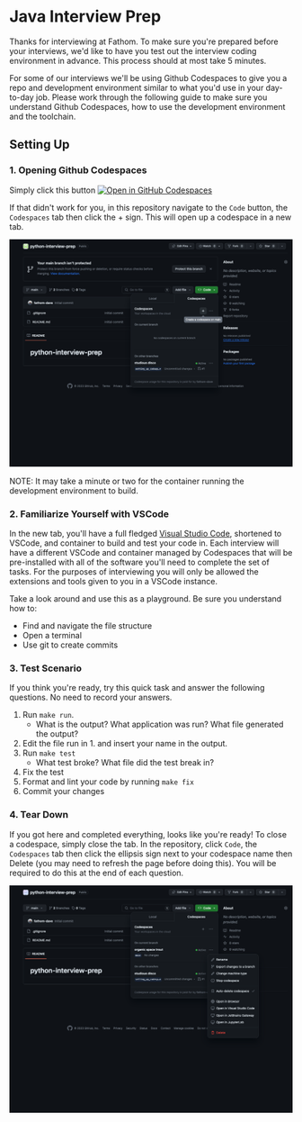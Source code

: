 # Java Interview Prep

Thanks for interviewing at Fathom. To make sure you're prepared before your interviews, we'd like to have you test out the interview coding environment in advance. This process should at most take 5 minutes.

For some of our interviews we'll be using Github Codespaces to give you a repo and development environment similar to what you'd use in your day-to-day job. Please work through the following guide to make sure you understand Github Codespaces, how to use the development environment and the toolchain. 

## Setting Up

### 1. Opening Github Codespaces

Simply click this button [![Open in GitHub Codespaces](https://github.com/codespaces/badge.svg)](https://codespaces.new/fathom-interview/java-interview-prep)

If that didn't work for you, in this repository navigate to the `Code` button, the `Codespaces` tab then click the + sign. This will open up a codespace in a new tab.

![Creating a Codespace](./img/create_codespace.png)

NOTE: It may take a minute or two for the container running the development environment to build.

### 2. Familiarize Yourself with VSCode

In the new tab, you'll have a full fledged [Visual Studio Code](https://code.visualstudio.com/), shortened to VSCode, and container to build and test your code in. Each interview will have a different VSCode and container managed by Codespaces that will be pre-installed with all of the software you'll need to complete the set of tasks. For the purposes of interviewing you will only be allowed the extensions and tools given to you in a VSCode instance.

Take a look around and use this as a playground. Be sure you understand how to:
- Find and navigate the file structure
- Open a terminal
- Use git to create commits

### 3. Test Scenario

If you think you're ready, try this quick task and answer the following questions. No need to record your answers.

1. Run `make run`.
    - What is the output? What application was run? What file generated the output?
2. Edit the file run in 1. and insert your name in the output.
3. Run `make test`
    - What test broke? What file did the test break in?
4. Fix the test
5. Format and lint your code by running `make fix`
6. Commit your changes

### 4. Tear Down

If you got here and completed everything, looks like you're ready! To close a codespace, simply close the tab. In the repository, click `Code`, the `Codespaces` tab then click the ellipsis sign next to your codespace name then Delete (you may need to refresh the page before doing this). You will be required to do this at the end of each question.

![Deleting a Codespace](./img/delete_codespace.png)
